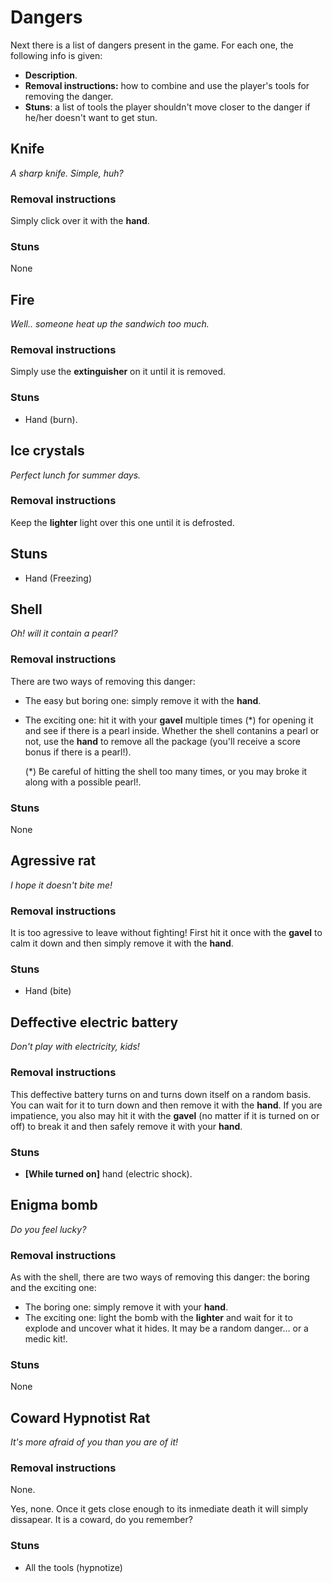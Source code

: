 # Dangers

Next there is a list of dangers present in the game. For each one, the following info is given:

- **Description**.
- **Removal instructions:** how to combine and use the player's tools for removing the danger.
- **Stuns**: a list of tools the player shouldn't move closer to the danger if he/her doesn't want to get stun.

## Knife

*A sharp knife. Simple, huh?*

### Removal instructions

Simply click over it with the **hand**.

### Stuns

None


## Fire

*Well.. someone heat up the sandwich too much.*

### Removal instructions

Simply use the **extinguisher** on it until it is removed.

### Stuns

- Hand (burn).


## Ice crystals

*Perfect lunch for summer days.*

### Removal instructions

Keep the **lighter** light over this one until it is defrosted.

## Stuns

- Hand (Freezing)


## Shell

*Oh! will it contain a pearl?*

### Removal instructions

There are two ways of removing this danger:

- The easy but boring one: simply remove it with the **hand**.
- The exciting one: hit it with your **gavel** multiple times (\*) for opening it and see if there is a pearl inside. Whether the shell contanins a pearl or not, use the **hand** to remove all the package (you'll receive a score bonus if there is a pearl!).

    (\*) Be careful of hitting the shell too many times, or you may broke it along with a possible pearl!.

### Stuns

None


## Agressive rat

*I hope it doesn't bite me!*

### Removal instructions

It is too agressive to leave without fighting! First hit it once with the **gavel** to calm it down and then simply remove it with the **hand**.

### Stuns

- Hand (bite)


## Deffective electric battery

*Don't play with electricity, kids!*

### Removal instructions

This deffective battery turns on and turns down itself on a random basis. You can wait for it to turn down and then remove it with the **hand**. If you are impatience, you also may hit it with the **gavel** (no matter if it is turned on or off) to break it and then safely remove it with your **hand**.

### Stuns

- **[While turned on]** hand (electric shock).


## Enigma bomb

*Do you feel lucky?*

### Removal instructions

As with the shell, there are two ways of removing this danger: the boring and the exciting one:
- The boring one: simply remove it with your **hand**.
- The exciting one: light the bomb with the **lighter** and wait for it to explode and uncover what it hides. It may be a random danger... or a medic kit!. 

### Stuns

None


## Coward Hypnotist Rat

*It's more afraid of you than you are of it!*

### Removal instructions

None.

Yes, none. Once it gets close enough to its inmediate death it will simply dissapear. It is a coward, do you remember? 

### Stuns

- All the tools (hypnotize)
